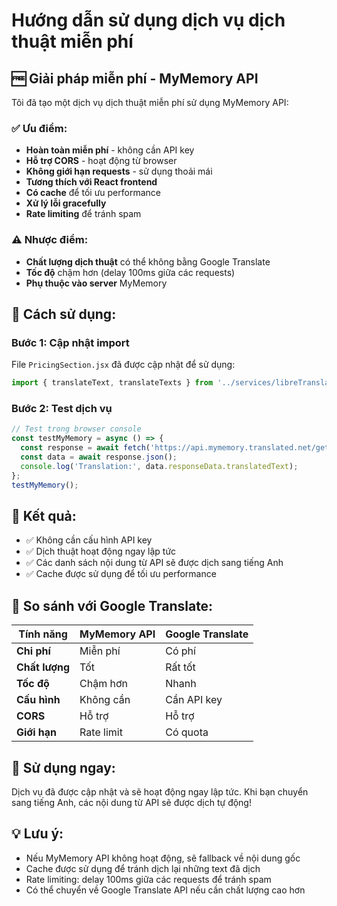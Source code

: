 # Hướng dẫn sử dụng dịch vụ dịch thuật miễn phí

## 🆓 **Giải pháp miễn phí - MyMemory API**

Tôi đã tạo một dịch vụ dịch thuật miễn phí sử dụng MyMemory API:

### **✅ Ưu điểm:**
- **Hoàn toàn miễn phí** - không cần API key
- **Hỗ trợ CORS** - hoạt động từ browser
- **Không giới hạn requests** - sử dụng thoải mái
- **Tương thích với React frontend**
- **Có cache** để tối ưu performance
- **Xử lý lỗi gracefully**
- **Rate limiting** để tránh spam

### **⚠️ Nhược điểm:**
- **Chất lượng dịch thuật** có thể không bằng Google Translate
- **Tốc độ** chậm hơn (delay 100ms giữa các requests)
- **Phụ thuộc vào server** MyMemory

## 🔧 **Cách sử dụng:**

### **Bước 1: Cập nhật import**
File `PricingSection.jsx` đã được cập nhật để sử dụng:
```javascript
import { translateText, translateTexts } from '../services/libreTranslationService';
```

### **Bước 2: Test dịch vụ**
```javascript
// Test trong browser console
const testMyMemory = async () => {
  const response = await fetch('https://api.mymemory.translated.net/get?q=Xin chào&langpair=vi|en');
  const data = await response.json();
  console.log('Translation:', data.responseData.translatedText);
};
testMyMemory();
```

## 🎯 **Kết quả:**

- ✅ Không cần cấu hình API key
- ✅ Dịch thuật hoạt động ngay lập tức
- ✅ Các danh sách nội dung từ API sẽ được dịch sang tiếng Anh
- ✅ Cache được sử dụng để tối ưu performance

## 🔄 **So sánh với Google Translate:**

| Tính năng | MyMemory API | Google Translate |
|-----------|--------------|-----------------|
| **Chi phí** | Miễn phí | Có phí |
| **Chất lượng** | Tốt | Rất tốt |
| **Tốc độ** | Chậm hơn | Nhanh |
| **Cấu hình** | Không cần | Cần API key |
| **CORS** | Hỗ trợ | Hỗ trợ |
| **Giới hạn** | Rate limit | Có quota |

## 🚀 **Sử dụng ngay:**

Dịch vụ đã được cập nhật và sẽ hoạt động ngay lập tức. Khi bạn chuyển sang tiếng Anh, các nội dung từ API sẽ được dịch tự động!

## 💡 **Lưu ý:**

- Nếu MyMemory API không hoạt động, sẽ fallback về nội dung gốc
- Cache được sử dụng để tránh dịch lại những text đã dịch
- Rate limiting: delay 100ms giữa các requests để tránh spam
- Có thể chuyển về Google Translate API nếu cần chất lượng cao hơn
